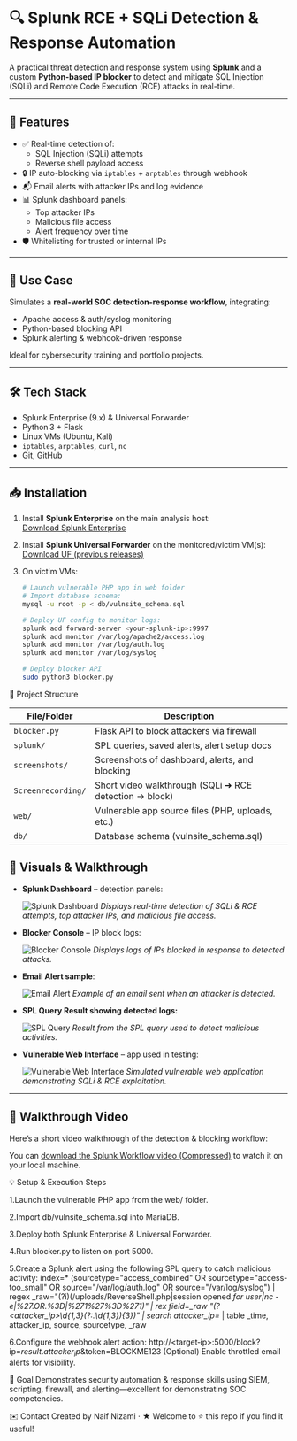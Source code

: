 # 🔍 Splunk RCE + SQLi Detection & Response Automation

A practical threat detection and response system using **Splunk** and a custom **Python-based IP blocker** to detect and mitigate SQL Injection (SQLi) and Remote Code Execution (RCE) attacks in real-time.

---

## 🚀 Features

- ✅ Real-time detection of:
  - SQL Injection (SQLi) attempts  
  - Reverse shell payload access  
- 🔒 IP auto-blocking via `iptables` + `arptables` through webhook  
- 📬 Email alerts with attacker IPs and log evidence  
- 📊 Splunk dashboard panels:
  - Top attacker IPs  
  - Malicious file access  
  - Alert frequency over time  
- 🛡️ Whitelisting for trusted or internal IPs  

---

## 🧠 Use Case

Simulates a **real-world SOC detection-response workflow**, integrating:

- Apache access & auth/syslog monitoring  
- Python-based blocking API  
- Splunk alerting & webhook-driven response  

Ideal for cybersecurity training and portfolio projects.

---

## 🛠 Tech Stack

- Splunk Enterprise (9.x) & Universal Forwarder  
- Python 3 + Flask  
- Linux VMs (Ubuntu, Kali)  
- `iptables`, `arptables`, `curl`, `nc`  
- Git, GitHub

---

## 📥 Installation

1. Install **Splunk Enterprise** on the main analysis host:  
   [Download Splunk Enterprise](https://www.splunk.com/en_us/download/splunk-enterprise.html?locale=en_us)

2. Install **Splunk Universal Forwarder** on the monitored/victim VM(s):  
   [Download UF (previous releases)](https://www.splunk.com/en_us/download/previous-releases-universal-forwarder.html)

3. On victim VMs:
   ```bash
   # Launch vulnerable PHP app in web folder
   # Import database schema:
   mysql -u root -p < db/vulnsite_schema.sql

   # Deploy UF config to monitor logs:
   splunk add forward-server <your-splunk-ip>:9997
   splunk add monitor /var/log/apache2/access.log
   splunk add monitor /var/log/auth.log
   splunk add monitor /var/log/syslog

   # Deploy blocker API
   sudo python3 blocker.py

📂 Project Structure

| File/Folder        | Description                                            |
| ------------------ | ------------------------------------------------------ |
| `blocker.py`       | Flask API to block attackers via firewall              |
| `splunk/`          | SPL queries, saved alerts, alert setup docs            |
| `screenshots/`     | Screenshots of dashboard, alerts, and blocking         |
| `Screenrecording/` | Short video walkthrough (SQLi ➜ RCE detection → block) |
| `web/`             | Vulnerable app source files (PHP, uploads, etc.)       |
| `db/`              | Database schema (vulnsite\_schema.sql)                 |

## 📸 Visuals & Walkthrough

- **Splunk Dashboard** – detection panels:

   ![Splunk Dashboard](Screenshots/Dashboard-2.png)
   *Displays real-time detection of SQLi & RCE attempts, top attacker IPs, and malicious file access.*

- **Blocker Console** – IP block logs:

   ![Blocker Console](Screenshots/Blocker_Console.png)
   *Displays logs of IPs blocked in response to detected attacks.*

- **Email Alert sample**:

   ![Email Alert](Screenshots/Email_Alert.png)
   *Example of an email sent when an attacker is detected.*

- **SPL Query Result showing detected logs:**

   ![SPL Query](Screenshots/SPL.png)
   *Result from the SPL query used to detect malicious activities.*

- **Vulnerable Web Interface** – app used in testing:

   ![Vulnerable Web Interface](Screenshots/Vulnerable_Website.png)
   *Simulated vulnerable web application demonstrating SQLi & RCE exploitation.*

---

## 🎥 Walkthrough Video

Here’s a short video walkthrough of the detection & blocking workflow:

You can [download the Splunk Workflow video (Compressed)](Screenrecording/Splunk_Workflow_compressed.mp4) to watch it on your local machine.

💡 Setup & Execution Steps

1.Launch the vulnerable PHP app from the web/ folder.

2.Import db/vulnsite_schema.sql into MariaDB.

3.Deploy both Splunk Enterprise & Universal Forwarder.

4.Run blocker.py to listen on port 5000.

5.Create a Splunk alert using the following SPL query to catch malicious activity:
index=* (sourcetype="access_combined" OR sourcetype="access-too_small" OR source="/var/log/auth.log" OR source="/var/log/syslog")
| regex _raw="(?i)(/uploads/ReverseShell.php|session opened.*for user|nc -e|%27.*OR.*%3D|%271%27%3D%271)"
| rex field=_raw "(?<attacker_ip>\d{1,3}(?:\.\d{1,3}){3})"
| search attacker_ip=*
| table _time, attacker_ip, source, sourcetype, _raw

6.Configure the webhook alert action:
http://<target‑ip>:5000/block?ip=$result.attacker_ip$&token=BLOCKME123
(Optional) Enable throttled email alerts for visibility.

🎯 Goal
Demonstrates security automation & response skills using SIEM, scripting, firewall, and alerting—excellent for demonstrating SOC competencies.

✉️ Contact
Created by Naif Nizami · ★ Welcome to ⭐ this repo if you find it useful!



